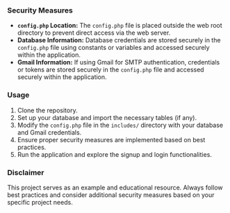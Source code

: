 
### Security Measures

- **`config.php` Location:** The `config.php` file is placed outside the web root directory to prevent direct access via the web server.
- **Database Information:** Database credentials are stored securely in the `config.php` file using constants or variables and accessed securely within the application.
- **Gmail Information:** If using Gmail for SMTP authentication, credentials or tokens are stored securely in the `config.php` file and accessed securely within the application.

### Usage

1. Clone the repository.
2. Set up your database and import the necessary tables (if any).
3. Modify the `config.php` file in the `includes/` directory with your database and Gmail credentials.
4. Ensure proper security measures are implemented based on best practices.
5. Run the application and explore the signup and login functionalities.

### Disclaimer

This project serves as an example and educational resource. Always follow best practices and consider additional security measures based on your specific project needs.
